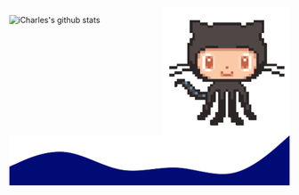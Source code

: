 <img align='right' src="https://raw.githubusercontent.com/iCharlesZ/FigureBed/master/img/octocat.gif" width="230">

![iCharles's github stats](https://github-readme-stats.vercel.app/api?username=Calixto0128&hide=contribs,prs&count_private=true&show_icons=true)

![bottom.png](https://raw.githubusercontent.com/iCharlesZ/FigureBed/master/img/readme-bottom.png)
<!--
**Calixto0128/Calixto0128** is a ✨ _special_ ✨ repository because its `README.md` (this file) appears on your GitHub profile.

Here are some ideas to get you started:

### - 🔭 I’m currently working on ...
- 🌱 I’m currently learning ...
- 👯 I’m looking to collaborate on ...
- 🤔 I’m looking for help with ...
- 💬 Ask me about ...
- 📫 How to reach me: ...
- 😄 Pronouns: ...
- ⚡ Fun fact: ...
-->
